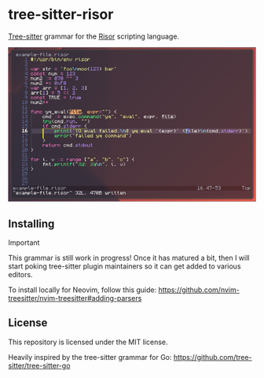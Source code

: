 # tree-sitter-risor

[Tree-sitter](https://github.com/tree-sitter/tree-sitter)
grammar for the [Risor](https://risor.io/) scripting language.

![neovim screenshot](./docs/nvim-screenshot.png)

## Installing

> [!IMPORTANT]
> This grammar is still work in progress! Once it has matured a bit, then
> I will start poking tree-sitter plugin maintainers so it can get added
> to various editors.

To install locally for Neovim, follow this guide:
<https://github.com/nvim-treesitter/nvim-treesitter#adding-parsers>

## License

This repository is licensed under the MIT license.

Heavily inspired by the tree-sitter grammar for Go: <https://github.com/tree-sitter/tree-sitter-go>
